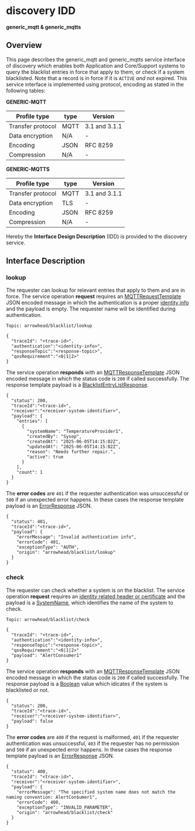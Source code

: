 # discovery IDD
**generic_mqtt & generic_mqtts**

## Overview

This page describes the generic_mqtt and generic_mqtts service interface of discovery which enables both Application and Core/Support systems to query the blacklist entries in force that apply to them, or check if a system blacklisted. Note that a record is in force if it is `ACTIVE` _and_ not expired.
This service interface is implemented using protocol, encoding as stated in the following tables:

**GENERIC-MQTT**

Profile type | type | Version
--- | --- | ---
Transfer protocol | MQTT | 3.1 and 3.1.1
Data encryption | N/A | -
Encoding | JSON | RFC 8259
Compression | N/A | -

**GENERIC-MQTTS**

Profile type | type | Version
--- | --- | ---
Transfer protocol | MQTT | 3.1 and 3.1.1
Data encryption | TLS | -
Encoding | JSON | RFC 8259
Compression | N/A | -

Hereby the **Interface Design Description** (IDD) is provided to the discovery service.

## Interface Description

### lookup

The requester can lookup for relevant entries that apply to them and are in force. The service operation **request** requires an [MQTTRequestTemplate](../data-models/mqtt-request-template.md) JSON encoded message in which the authentication is a proper [identity info](../../api/authentication_policy.md/#mqtt) and the payload is empty. The requester name will be identified during authentication.

```
Topic: arrowhead/blacklist/lookup

{
  "traceId": "<trace-id>",
  "authentication":"<identity-info>",
  "responseTopic":"<response-topic>",
  "qosRequirement":"<0|1|2>"
}
```
The service operation **responds** with an [MQTTResponseTemplate](../data-models/mqtt-response-template.md) JSON encoded message in which the status code is `200` if called successfully. The response template payload is a [BlacklistEntryListResponse](../data-models/blacklist-entry-list-response.md).

```
{
  "status": 200,
  "traceId":"<trace-id>",
  "receiver":"<receiver-system-identifier>",
  "payload": {
    "entries": [
      {
        "systemName": "TemperatureProvider1",
        "createdBy": "Sysop",
        "createdAt": "2025-06-05T14:15:02Z",
        "updatedAt": "2025-06-05T14:15:02Z",
        "reason": "Needs further repair.",
        "active": true
      }
    ],
    "count": 1
  }
}
```
The **error codes** are `401` if the requester authentication was unsuccessful or `500` if an unexpected error happens. In these cases the response template payload is an [ErrorResponse](../data-models/error-response.md) JSON.

```
{
  "status": 401,
  "traceId":"<trace-id>",
  "payload": {
    "errorMessage": "Invalid authentication info",
    "errorCode": 401,
    "exceptionType": "AUTH",
    "origin": "arrowhead/blacklist/lookup"
  }
}
```

### check

The requester can check whether a system is on the blacklist. The service operation **request** requires an [identity related header or certificate](../authentication_policy.md/#http) and the payload is a [SystemName](../primitives.md#systemname), which identifies the name of the system to check.

```
Topic: arrowhead/blacklist/check

{
  "traceId": "<trace-id>",
  "authentication":"<identity-info>",
  "responseTopic":"<response-topic>",
  "qosRequirement":"<0|1|2>"
  "payload": "AlertConsumer1"
}
```

The service operation **responds** with an [MQTTResponseTemplate](../data-models/mqtt-response-template.md) JSON encoded message in which the status code is `200` if called successfully. The response payload is a [Boolean](../primitives.md#boolean) value which idicates if the system is blacklisted or not.

```
{
  "status": 200,
  "traceId":"<trace-id>",
  "receiver":"<receiver-system-identifier>",
  "payload": false
}
```

The **error codes** are `400` if the request is malformed, `401` if the requester authentication was unsuccessful, `403` if the requester has no permission and `500` if an unexpected error happens. In these cases the response template payload is an [ErrorResponse](../data-models/error-response.md) JSON.

```
{
  "status": 400,
  "traceId": "<trace-id>",
  "receiver":"<receiver-system-identifier>",
  "payload": {
    "errorMessage": "The specified system name does not match the naming convention: AlertCon$umer1",
    "errorCode": 400,
    "exceptionType": "INVALID_PARAMETER",
    "origin": "arrowhead/blacklist/check"
  }
}
```
